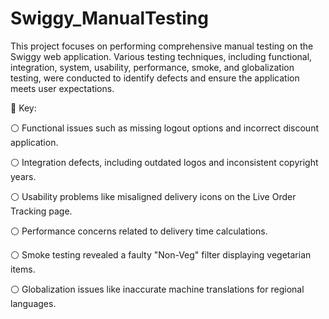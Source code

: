 # Swiggy_ManualTesting
This project focuses on performing comprehensive manual testing on the Swiggy web application. Various testing techniques, including functional, integration, system, usability, performance, smoke, and globalization testing, were conducted to identify defects and ensure the application meets user expectations.



📍 Key:

⚪ Functional issues such as missing logout options and incorrect discount application.

⚪ Integration defects, including outdated logos and inconsistent copyright years.

⚪ Usability problems like misaligned delivery icons on the Live Order Tracking page.

⚪ Performance concerns related to delivery time calculations.

⚪ Smoke testing revealed a faulty "Non-Veg" filter displaying vegetarian items.

⚪ Globalization issues like inaccurate machine translations for regional languages.
